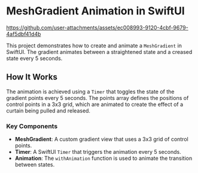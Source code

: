 # MeshGradient Animation in SwiftUI

https://github.com/user-attachments/assets/ec008993-9120-4cbf-9679-4af5dbf41d4b


This project demonstrates how to create and animate a `MeshGradient` in SwiftUI. The gradient animates between a straightened state and a creased state every 5 seconds.

## How It Works

The animation is achieved using a `Timer` that toggles the state of the gradient points every 5 seconds. The points array defines the positions of control points in a 3x3 grid, which are animated to create the effect of a curtain being pulled and released.

### Key Components

- **MeshGradient**: A custom gradient view that uses a 3x3 grid of control points.
- **Timer**: A SwiftUI `Timer` that triggers the animation every 5 seconds.
- **Animation**: The `withAnimation` function is used to animate the transition between states.
